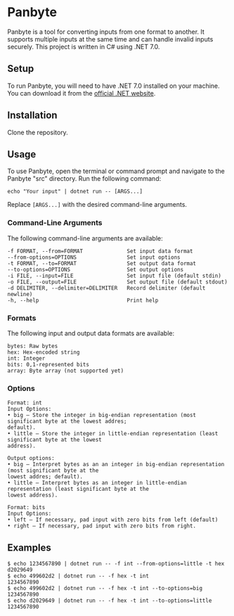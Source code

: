 # Panbyte
Panbyte is a tool for converting inputs from one format to another.
It supports multiple inputs at the same time and can handle invalid inputs securely. 
This project is written in C# using .NET 7.0.

## Setup
To run Panbyte, you will need to have .NET 7.0 installed on your machine. You can download it from the [official .NET website](https://dotnet.microsoft.com/en-us/download/dotnet/7.0).

## Installation
Clone the repository.

## Usage
To use Panbyte, open the terminal or command prompt and navigate to the Panbyte "src" directory. Run the following command:
```
echo "Your input" | dotnet run -- [ARGS...]
```
Replace ```[ARGS...]``` with the desired command-line arguments.

### Command-Line Arguments
The following command-line arguments are available:
```
-f FORMAT, --from=FORMAT              Set input data format
--from-options=OPTIONS                Set input options
-t FORMAT, --to=FORMAT                Set output data format
--to-options=OPTIONS                  Set output options
-i FILE, --input=FILE                 Set input file (default stdin)
-o FILE, --output=FILE                Set output file (default stdout)
-d DELIMITER, --delimiter=DELIMITER   Record delimiter (default newline)
-h, --help                            Print help
```
### Formats
The following input and output data formats are available:
```
bytes: Raw bytes
hex: Hex-encoded string
int: Integer
bits: 0,1-represented bits
array: Byte array (not supported yet)
```
### Options
```
Format: int
Input Options:
• big – Store the integer in big-endian representation (most significant byte at the lowest addres;
default).
• little – Store the integer in little-endian representation (least significant byte at the lowest
address).

Output options:
• big – Interpret bytes as an an integer in big-endian representation (most significant byte at the
lowest addres; default).
• little – Interpret bytes as an integer in little-endian representation (least significant byte at the
lowest address).

Format: bits
Input Options:
• left – If necessary, pad input with zero bits from left (default)
• right – If necessary, pad input with zero bits from right.
```
## Examples
```
$ echo 1234567890 | dotnet run -- -f int --from-options=little -t hex
d2029649
$ echo 499602d2 | dotnet run -- -f hex -t int
1234567890
$ echo 499602d2 | dotnet run -- -f hex -t int --to-options=big
1234567890
$ echo d2029649 | dotnet run -- -f hex -t int --to-options=little
1234567890
```
